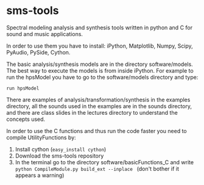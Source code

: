 sms-tools
=========

<p>Spectral modeling analysis and synthesis tools written in python and C for sound and music applications.</p>


<p> In order to use them you have to install: iPython, Matplotlib, Numpy, Scipy, PyAudio, PySide, Cython.</p>
</ul>

The basic analysis/synthesis models are in the directory software/models. The best way to execute the models is from inside iPython. For example to run the hpsModel you have to go to the software/models directory and type:

<p> <code>run hpsModel</code> </p>

<p>There are examples of analysis/transformation/synthesis in the examples directory, all the sounds used in the examples are in the sounds directory, and there are class slides in the lectures directory to understand the concepts used.</p>

<p>In order to use the C functions and thus run the code faster you need to compile UtilityFunctions by:</p>

<ol>
<li>Install cython (<code>easy_install cython</code>) </li>
<li>Download the sms-tools repository </li>
<li>In the terminal go to the directory software/basicFunctions_C and write <code> python CompileModule.py build_ext --inplace </code> (don't bother if it appears a warning) </li>

</ol>





